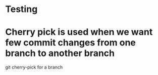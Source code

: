 # Testing

# Cherry pick is used when we want few commit changes from one branch to another branch
git cherry-pick <commit id> for a branch

